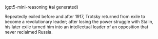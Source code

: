 (gpt5-mini-reasoning #ai generated)

Repeatedly exiled before and after 1917, Trotsky returned from exile to become a revolutionary leader; after losing the power struggle with Stalin, his later exile turned him into an intellectual leader of an opposition that never reclaimed Russia.
